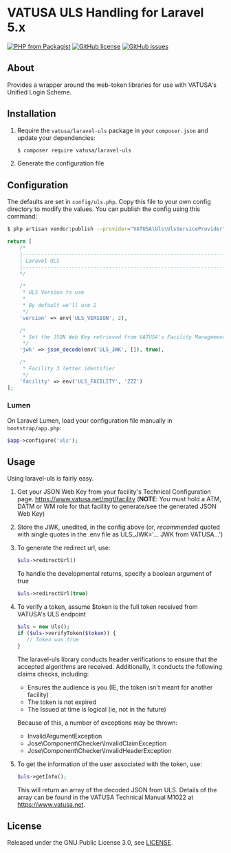# VATUSA ULS Handling for Laravel 5.x

[![PHP from Packagist](https://img.shields.io/packagist/php-v/vatusa/laravel-uls.svg)]()
[![GitHub license](https://img.shields.io/github/license/vatusa/laravel-uls.svg?style=flat-square)](https://github.com/VATUSA/laravel-uls/blob/master/LICENSE)
[![GitHub issues](https://img.shields.io/github/issues/vatusa/laravel-uls.svg?style=flat-square)](https://github.com/vatusa/laravel-uls/issues)

## About

Provides a wrapper around the web-token libraries for use with VATUSA's Unified Login Scheme.

## Installation

1. Require the `vatusa/laravel-uls` package in your `composer.json` and update your dependencies:
    ```sh
    $ composer require vatusa/laravel-uls
    ```
2. Generate the configuration file
    

## Configuration

The defaults are set in `config/uls.php`. Copy this file to your own config directory to modify the values. You can publish the config using this command:
```sh
$ php artisan vendor:publish --provider="VATUSA\Uls\UlsServiceProvider"
```
    
```php
return [
    /*
    |--------------------------------------------------------------------------
    | Laravel ULS
    |--------------------------------------------------------------------------
    */

    /*
     * ULS Version to use
     *
     * By default we'll use 2
     */
    'version' => env('ULS_VERSION', 2),

    /*
     * Set the JSON Web Key retrieved from VATUSA's Facility Management
     */
    'jwk' => json_decode(env('ULS_JWK', []), true),

    /*
     * Facility 3 letter identifier
     */
    'facility' => env('ULS_FACILITY', 'ZZZ')
];
```

### Lumen

On Laravel Lumen, load your configuration file manually in `bootstrap/app.php`:
```php
$app->configure('uls');
```

## Usage

Using laravel-uls is fairly easy.

1. Get your JSON Web Key from your facility's Technical Configuration page.  https://www.vatusa.net/mgt/facility (**NOTE**: You must hold a ATM, DATM or WM role for that facility to generate/see the generated JSON Web Key)
2. Store the JWK, unedited, in the config above (or, *recommended* quoted with single quotes in the .env file as ULS_JWK='... JWK from VATUSA...')
3. To generate the redirect url, use:
    ```php
    $uls->redirectUrl()
    ```
    To handle the developmental returns, specify a boolean argument of true
    ```php
    $uls->redirectUrl(true)
    ```
4. To verify a token, assume $token is the full token received from VATUSA's ULS endpoint
    ```php
    $uls = new Uls();
    if ($uls->verifyToken($token)) {
       // Token was true
    }
    ```
    
    The laravel-uls library conducts header verifications to ensure that the accepted algorithms
    are received.  Additionally, it conducts the following claims checks, including:
    * Ensures the audience is you (IE, the token isn't meant for another facility)
    * The token is not expired
    * The Issued at time is logical (ie, not in the future)
    
    Because of this, a number of exceptions may be thrown:
    * InvalidArgumentException
    * Jose\Component\Checker\InvalidClaimException
    * Jose\Component\Checker\InvalidHeaderException
    
5. To get the information of the user associated with the token, use:
    ```php
    $uls->getInfo();
    ```
    This will return an array of the decoded JSON from ULS.  Details of the array can be found in
    the VATUSA Technical Manual M1022 at https://www.vatusa.net.
    
## License

Released under the GNU Public License 3.0, see [LICENSE](LICENSE).
